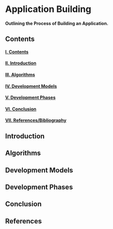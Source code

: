 # Application Building   
#### Outlining the Process of Building an Application.
## Contents
#### [I. Contents](#contents)
#### [II. Introduction](#introduction)
#### [III. Algorithms](#algorithms)
#### [IV. Development Models](#development-models)
#### [V. Development Phases](#development-phases)
#### [VI. Conclusion](#conclusion)
#### [VII. References/Bibliography](#references)



## Introduction

## Algorithms

## Development Models

## Development Phases

## Conclusion

## References

